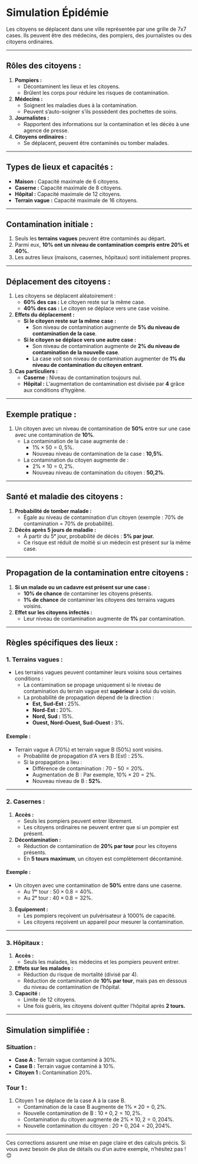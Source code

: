 
# **Simulation Épidémie**

Les citoyens se déplacent dans une ville représentée par une grille de 7x7 cases. Ils peuvent être des médecins, des pompiers, des journalistes ou des citoyens ordinaires.

---

## **Rôles des citoyens :**

1. **Pompiers :**
    - Décontaminent les lieux et les citoyens.
    - Brûlent les corps pour réduire les risques de contamination.
2. **Médecins :**
    - Soignent les maladies dues à la contamination.
    - Peuvent s’auto-soigner s’ils possèdent des pochettes de soins.
3. **Journalistes :**
    - Rapportent des informations sur la contamination et les décès à une agence de presse.
4. **Citoyens ordinaires :**
    - Se déplacent, peuvent être contaminés ou tomber malades.

---

## **Types de lieux et capacités :**

- **Maison :** Capacité maximale de 6 citoyens.
- **Caserne :** Capacité maximale de 8 citoyens.
- **Hôpital :** Capacité maximale de 12 citoyens.
- **Terrain vague :** Capacité maximale de 16 citoyens.

---

## **Contamination initiale :**

1. Seuls les **terrains vagues** peuvent être contaminés au départ.
2. Parmi eux, **10% ont un niveau de contamination compris entre 20% et 40%.**
3. Les autres lieux (maisons, casernes, hôpitaux) sont initialement propres.

---

## **Déplacement des citoyens :**

1. Les citoyens se déplacent aléatoirement :
    - **60% des cas :** Le citoyen reste sur la même case.
    - **40% des cas :** Le citoyen se déplace vers une case voisine.
2. **Effets du déplacement :**
    - **Si le citoyen reste sur la même case :**
        - Son niveau de contamination augmente de **5% du niveau de contamination de la case**.
    - **Si le citoyen se déplace vers une autre case :**
        - Son niveau de contamination augmente de **2% du niveau de contamination de la nouvelle case**.
        - La case voit son niveau de contamination augmenter de **1% du niveau de contamination du citoyen entrant**.
3. **Cas particuliers :**
    - **Caserne :** Niveau de contamination toujours nul.
    - **Hôpital :** L'augmentation de contamination est divisée par **4** grâce aux conditions d’hygiène.

---

## **Exemple pratique :**

1. Un citoyen avec un niveau de contamination de **50%** entre sur une case avec une contamination de **10%**.
    - La contamination de la case augmente de :
        - $1\% \times 50 = 0,5\%$.
        - Nouveau niveau de contamination de la case : **10,5%**.
    - La contamination du citoyen augmente de :
        - $2\% \times 10 = 0,2\%$.
        - Nouveau niveau de contamination du citoyen : **50,2%**.

---

## **Santé et maladie des citoyens :**

1. **Probabilité de tomber malade :**
    - Égale au niveau de contamination d’un citoyen (exemple : 70% de contamination = 70% de probabilité).
2. **Décès après 5 jours de maladie :**
    - À partir du 5ᵉ jour, probabilité de décès : **5% par jour.**
    - Ce risque est réduit de moitié si un médecin est présent sur la même case.

---

## **Propagation de la contamination entre citoyens :**

1. **Si un malade ou un cadavre est présent sur une case :**
    - **10% de chance** de contaminer les citoyens présents.
    - **1% de chance** de contaminer les citoyens des terrains vagues voisins.
2. **Effet sur les citoyens infectés :**
    - Leur niveau de contamination augmente de **1%** par contamination.

---

## **Règles spécifiques des lieux :**

### **1. Terrains vagues :**

- Les terrains vagues peuvent contaminer leurs voisins sous certaines conditions :
    - La contamination se propage uniquement si le niveau de contamination du terrain vague est **supérieur** à celui du voisin.
    - La probabilité de propagation dépend de la direction :
        - **Est, Sud-Est :** 25%.
        - **Nord-Est :** 20%.
        - **Nord, Sud :** 15%.
        - **Ouest, Nord-Ouest, Sud-Ouest :** 3%.


#### **Exemple :**

- Terrain vague A (70%) et terrain vague B (50%) sont voisins.
    - Probabilité de propagation d'A vers B (Est) : 25%.
    - Si la propagation a lieu :
        - Différence de contamination : $70 - 50 = 20\%$.
        - Augmentation de B : Par exemple, $10\% \times 20 = 2\%$.
        - Nouveau niveau de B : **52%**.

---

### **2. Casernes :**

1. **Accès :**
    - Seuls les pompiers peuvent entrer librement.
    - Les citoyens ordinaires ne peuvent entrer que si un pompier est présent.
2. **Décontamination :**
    - Réduction de contamination de **20% par tour** pour les citoyens présents.
    - En **5 tours maximum**, un citoyen est complètement décontaminé.

#### **Exemple :**

- Un citoyen avec une contamination de **50%** entre dans une caserne.
    - Au 1ᵉʳ tour : $50 \times 0.8 = 40\%$.
    - Au 2ᵉ tour : $40 \times 0.8 = 32\%$.

3. **Équipement :**
    - Les pompiers reçoivent un pulvérisateur à 1000% de capacité.
    - Les citoyens reçoivent un appareil pour mesurer la contamination.

---

### **3. Hôpitaux :**

1. **Accès :**
    - Seuls les malades, les médecins et les pompiers peuvent entrer.
2. **Effets sur les malades :**
    - Réduction du risque de mortalité (divisé par 4).
    - Réduction de contamination de **10% par tour**, mais pas en dessous du niveau de contamination de l’hôpital.
3. **Capacité :**
    - Limite de 12 citoyens.
    - Une fois guéris, les citoyens doivent quitter l’hôpital après **2 tours.**

---

## **Simulation simplifiée :**

### **Situation :**

- **Case A :** Terrain vague contaminé à 30%.
- **Case B :** Terrain vague contaminé à 10%.
- **Citoyen 1 :** Contamination 20%.


### **Tour 1 :**

1. Citoyen 1 se déplace de la case A à la case B.
    - Contamination de la case B augmente de $1\% \times 20 = 0,2\%$.
    - Nouvelle contamination de B : $10 + 0,2 = 10,2\%$.
    - Contamination du citoyen augmente de $2\% \times 10,2 = 0,204\%$.
    - Nouvelle contamination du citoyen : $20 + 0,204 = 20,204\%$.

---

Ces corrections assurent une mise en page claire et des calculs précis. Si vous avez besoin de plus de détails ou d’un autre exemple, n’hésitez pas ! 😊

